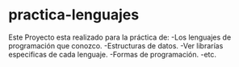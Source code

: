 # practica-lenguajes
Este Proyecto esta realizado para la práctica de: -Los lenguajes de programación que conozco.  -Estructuras de datos. -Ver librarías especificas de cada lenguaje. -Formas de programación. -etc.
